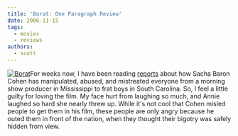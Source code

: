 ```yaml
---
title: 'Borat: One Paragraph Review'
date: 2006-11-15
tags:
  - movies
  - reviews
authors:
  - scott
---
```


[![Borat](/images/298406906_6f54fe1ea0_t.jpg)](http://www.flickr.com/photos/spaceninja/298406906/)For weeks now, I have been reading [reports](http://washingtontimes.com/entertainment/20061112-105857-8742r.htm) about how Sacha Baron Cohen has manipulated, abused, and mistreated everyone from a morning show producer in Mississippi to frat boys in South Carolina. So, I feel a little guilty for loving the film. My face hurt from laughing so much, and Annie laughed so hard she nearly threw up. While it's not cool that Cohen misled people to get them in his film, these people are only angry because he outed them in front of the nation, when they thought their bigotry was safely hidden from view.
